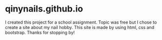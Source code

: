 # qinynails.github.io

I created this project for a school assignment. Topic was free but I chose to create a site about my nail hobby. This site is made by using html, css and bootstrap. Thanks for stopping by!
